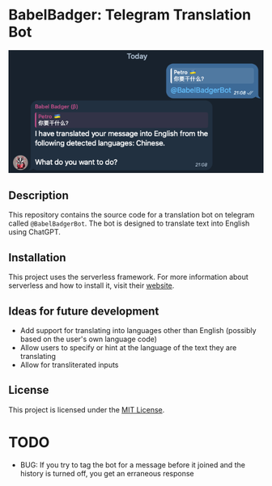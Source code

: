 # BabelBadger: Telegram Translation Bot

![](screenshot.png)

## Description
This repository contains the source code for a translation bot on telegram called `@BabelBadgerBot`. The bot is designed to translate text into English using ChatGPT.

## Installation
This project uses the serverless framework. For more information about serverless and how to install it, visit their [website](https://www.serverless.com/).

## Ideas for future development
- Add support for translating into languages other than English (possibly based on the user's own language code)
- Allow users to specify or hint at the language of the text they are translating
- Allow for transliterated inputs

## License
This project is licensed under the [MIT License](LICENSE).


# TODO
* BUG: If you try to tag the bot for a message before it joined and the history is turned off, you get an erraneous response
